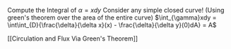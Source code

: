 Compute the Integral of 
$\alpha = x dy$
Consider any simple closed curve!
(Using green's theorem over the area of the entire curve)
$\int_{\gamma}xdy = \int\int_{D}{\frac{\delta}{\delta x}(x) - \frac{\delta}{\delta y}(0)dA} = A$

[[Circulation and Flux Via Green's Theorem]]